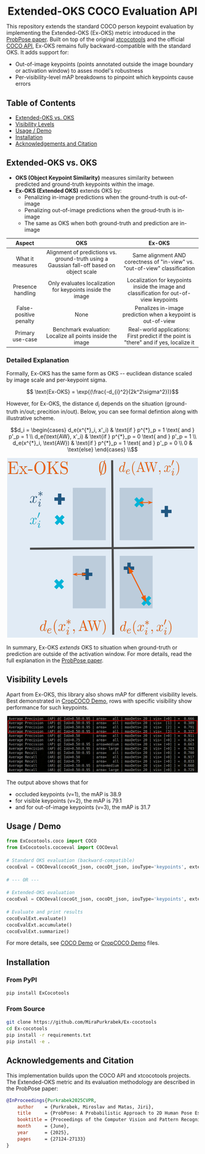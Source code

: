 <!-- omit in toc -->
</h1><div id="toc">
  <ul align="center" style="list-style: none; padding: 0; margin: 0;">
    <summary>
      <h1 style="margin-bottom: 0.0em;">
        Extended-OKS COCO Evaluation API
      </h1>
    </summary>
  </ul>
</div>
</h1><div id="toc">
</div>


This repository extends the standard COCO person keypoint evaluation by implementing the Extended-OKS (Ex-OKS) metric introduced in the [ProbPose paper](https://mirapurkrabek.github.io/ProbPose/). Built on top of the original [xtcocotools](https://github.com/jin-s13/xtcocoapi/) and the official [COCO API](https://github.com/cocodataset/cocoapi), Ex-OKS remains fully backward-compatible with the standard OKS. It adds support for:

- Out-of-image keypoints (points annotated outside the image boundary or activation window) to asses model's robustness
- Per-visibility-level mAP breakdowns to pinpoint which keypoints cause errors

<!-- omit in toc -->
## Table of Contents

- [Extended-OKS vs. OKS](#extended-oks-vs-oks)
- [Visibility Levels](#visibility-levels)
- [Usage / Demo](#usage--demo)
- [Installation](#installation)
- [Acknowledgements and Citation](#acknowledgements-and-citation)

## Extended-OKS vs. OKS

- **OKS (Object Keypoint Similarity)** measures similarity between predicted and ground-truth keypoints within the image.
- **Ex-OKS (Extended OKS)** extends OKS by:
  - Penalizing in-image predictions when the ground-truth is out-of-image
  - Penalizing out-of-image predictions when the groud-truth is in-image
  - The same as OKS when both ground-truth and prediction are in-image


|Aspect|**OKS**|**Ex-OKS**|
|:---:|:---:|:---:|
|What it measures   | Alignment of predictions vs. ground-truth using a Gaussian fall-off based on object scale | Same alignment AND corectness of "in-view" vs. "out-of-view" classification |
| Presence handling | Only evaluates localization for keypoints inside the image | Localization for keypoints inside the image and classification for out-of-view keypoints |
| False-positive penalty| None | Penalizes in-image prediction when a keypoint is out-of-view |
| Primary use-case| Benchmark evaluation: Localize all points inside the image | Real-world applications: First predict if the point is "there" and if yes, localize it |


<!-- omit in toc -->
### Detailed Explanation

Formally, Ex-OKS has the same form as OKS -- euclidean distance scaled by image scale and per-keypoint sigma.

```math
    \text{Ex-OKS} = \exp{(\frac{-d_{i}^2}{2k^2\sigma^2})}
```

However, for Ex-OKS, the distance $d_i$ depends on the situation (ground-truth in/out; precition in/out). Below, you can see formal defintion along with illustrative scheme. 

```math
d_i = \begin{cases}
        d_e(x^{*}_i, x'_i) & \text{if } p^{*}_p = 1 \text{ and } p'_p = 1 \\
        d_e(\text{AW}, x'_i) & \text{if } p^{*}_p = 0 \text{ and } p'_p = 1 \\
        d_e(x^{*}_i, \text{AW}) & \text{if } p^{*}_p = 1 \text{ and } p'_p = 0 \\
        0                               & \text{else} 
    \end{cases} \\
```

<p align="center">
    <img src="assets/exoks_scheme.png" width="500" alt="Extended-OKS Scheme">
</p>

In summary, Ex-OKS *extends* OKS to situation when ground-truth or prediction are outside of the activation window. For more details, read the full explanation in the [ProbPose paper](https://mirapurkrabek.github.io/ProbPose/static/pdfs/ProbPose.pdf).

## Visibility Levels

Apart from Ex-OKS, this library also shows mAP for different visibility levels.
Best demonstrated in [CropCOCO Demo](demos/demo_cropcoco.py), rows with specific visibility show performance for such keypoints.

<p align="center">
    <img src="assets/visibility_levels.png" width="500" alt="mAP for different visibility levels">
</p>

The output above shows that for
- occluded keypoints (v=1), the mAP is 38.9
- for visible keypoints (v=2), the mAP is 79.1
- and for out-of-image keypoints (v=3), the mAP is 31.7

## Usage / Demo

```python
from ExCocotools.coco import COCO
from ExCocotools.cocoeval import COCOeval

# Standard OKS evaluation (backward-compatible)
cocoEval = COCOeval(cocoGt_json, cocoDt_json, iouType='keypoints', extended_oks=False)

# --- OR ---

# Extended-OKS evaluation
cocoEval = COCOeval(cocoGt_json, cocoDt_json, iouType='keypoints', extended_oks=True)

# Evaluate and print results
cocoEvalExt.evaluate()
cocoEvalExt.accumulate()
cocoEvalExt.summarize()
```

For more details, see [COCO Demo](demos/demo_coco.py) or [CropCOCO Demo](demos/demo_cropcoco.py) files.

## Installation

<!-- omit in toc -->
### From PyPI

```bash
pip install ExCocotools
```

<!-- omit in toc -->
### From Source

```bash
git clone https://github.com/MiraPurkrabek/Ex-cocotools
cd Ex-cocotools
pip install -r requirements.txt
pip install -e .
```

## Acknowledgements and Citation

This implementation builds upon the COCO API and xtcocotools projects. The Extended-OKS metric and its evaluation methodology are described in the ProbPose paper:

```bibtex
@InProceedings{Purkrabek2025CVPR,
    author    = {Purkrabek, Miroslav and Matas, Jiri},
    title     = {ProbPose: A Probabilistic Approach to 2D Human Pose Estimation},
    booktitle = {Proceedings of the Computer Vision and Pattern Recognition Conference (CVPR)},
    month     = {June},
    year      = {2025},
    pages     = {27124-27133}
}
```